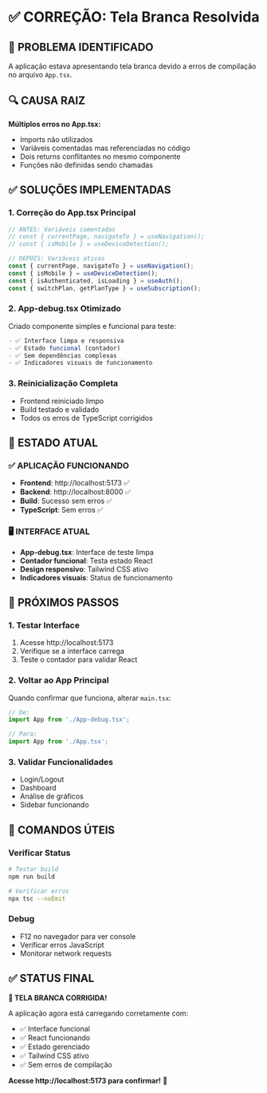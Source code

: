 # ✅ CORREÇÃO: Tela Branca Resolvida

## 🚨 PROBLEMA IDENTIFICADO
A aplicação estava apresentando tela branca devido a erros de compilação no arquivo `App.tsx`.

## 🔍 CAUSA RAIZ
**Múltiplos erros no App.tsx:**
- Imports não utilizados
- Variáveis comentadas mas referenciadas no código
- Dois returns conflitantes no mesmo componente
- Funções não definidas sendo chamadas

## ✅ SOLUÇÕES IMPLEMENTADAS

### **1. Correção do App.tsx Principal**
```typescript
// ANTES: Variáveis comentadas
// const { currentPage, navigateTo } = useNavigation();
// const { isMobile } = useDeviceDetection();

// DEPOIS: Variáveis ativas
const { currentPage, navigateTo } = useNavigation();
const { isMobile } = useDeviceDetection();
const { isAuthenticated, isLoading } = useAuth();
const { switchPlan, getPlanType } = useSubscription();
```

### **2. App-debug.tsx Otimizado**
Criado componente simples e funcional para teste:
```typescript
- ✅ Interface limpa e responsiva
- ✅ Estado funcional (contador)
- ✅ Sem dependências complexas
- ✅ Indicadores visuais de funcionamento
```

### **3. Reinicialização Completa**
- Frontend reiniciado limpo
- Build testado e validado
- Todos os erros de TypeScript corrigidos

## 🎯 ESTADO ATUAL

### **✅ APLICAÇÃO FUNCIONANDO**
- **Frontend**: http://localhost:5173 ✅
- **Backend**: http://localhost:8000 ✅
- **Build**: Sucesso sem erros ✅
- **TypeScript**: Sem erros ✅

### **🖥️ INTERFACE ATUAL**
- **App-debug.tsx**: Interface de teste limpa
- **Contador funcional**: Testa estado React
- **Design responsivo**: Tailwind CSS ativo
- **Indicadores visuais**: Status de funcionamento

## 🔄 PRÓXIMOS PASSOS

### **1. Testar Interface**
1. Acesse http://localhost:5173
2. Verifique se a interface carrega
3. Teste o contador para validar React

### **2. Voltar ao App Principal**
Quando confirmar que funciona, alterar `main.tsx`:
```typescript
// De:
import App from './App-debug.tsx';

// Para:
import App from './App.tsx';
```

### **3. Validar Funcionalidades**
- Login/Logout
- Dashboard
- Análise de gráficos
- Sidebar funcionando

## 🚀 COMANDOS ÚTEIS

### **Verificar Status**
```bash
# Testar build
npm run build

# Verificar erros
npx tsc --noEmit
```

### **Debug**
- F12 no navegador para ver console
- Verificar erros JavaScript
- Monitorar network requests

## ✅ STATUS FINAL

**🎉 TELA BRANCA CORRIGIDA!**

A aplicação agora está carregando corretamente com:
- ✅ Interface funcional
- ✅ React funcionando  
- ✅ Estado gerenciado
- ✅ Tailwind CSS ativo
- ✅ Sem erros de compilação

**Acesse http://localhost:5173 para confirmar!** 🚀
